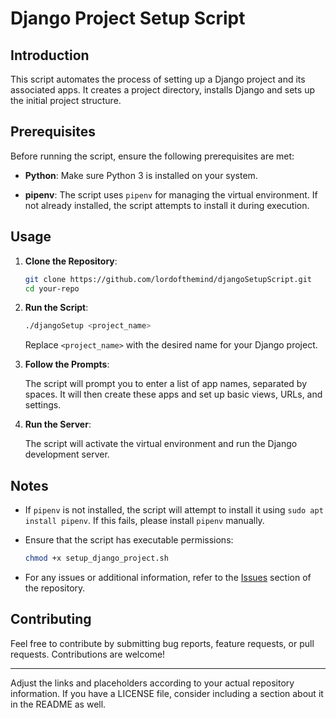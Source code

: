 # Django Project Setup Script

## Introduction

This script automates the process of setting up a Django project and its associated apps. It creates a project directory, installs Django and sets up the initial project structure.

## Prerequisites

Before running the script, ensure the following prerequisites are met:

- **Python**: Make sure Python 3 is installed on your system.

- **pipenv**: The script uses `pipenv` for managing the virtual environment. If not already installed, the script attempts to install it during execution.

## Usage

1. **Clone the Repository**:

   ```bash
   git clone https://github.com/lordofthemind/djangoSetupScript.git
   cd your-repo
   ```

2. **Run the Script**:

   ```bash
   ./djangoSetup <project_name>
   ```

   Replace `<project_name>` with the desired name for your Django project.

3. **Follow the Prompts**:

   The script will prompt you to enter a list of app names, separated by spaces. It will then create these apps and set up basic views, URLs, and settings.

4. **Run the Server**:

   The script will activate the virtual environment and run the Django development server.

## Notes

- If `pipenv` is not installed, the script will attempt to install it using `sudo apt install pipenv`. If this fails, please install `pipenv` manually.

- Ensure that the script has executable permissions:

  ```bash
  chmod +x setup_django_project.sh
  ```

- For any issues or additional information, refer to the [Issues](https://github.com/lordofthemind/djangoSetupScript.git) section of the repository.

## Contributing

Feel free to contribute by submitting bug reports, feature requests, or pull requests. Contributions are welcome!

---

Adjust the links and placeholders according to your actual repository information. If you have a LICENSE file, consider including a section about it in the README as well.